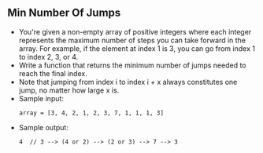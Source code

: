 ## Min Number Of Jumps

- You're given a non-empty array of positive integers where each integer represents the maximum number of steps you can take forward in the array. For example, if the element at index 1 is 3, you can go from index 1 to index 2, 3, or 4.
- Write a function that returns the minimum number of jumps needed to reach the final index.
- Note that jumping from index i to index i + x always constitutes one jump, no matter how large x is.
- Sample input:
    ~~~
    array = [3, 4, 2, 1, 2, 3, 7, 1, 1, 1, 3]
    ~~~
- Sample output:
    ~~~
    4  // 3 --> (4 or 2) --> (2 or 3) --> 7 --> 3
    ~~~